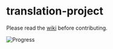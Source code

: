 translation-project
===================

Please read the [wiki](https://github.com/PlayFrameworkTR/translation-project/wiki) before contributing.

![Progress](http://progressed.io/bar/4)
